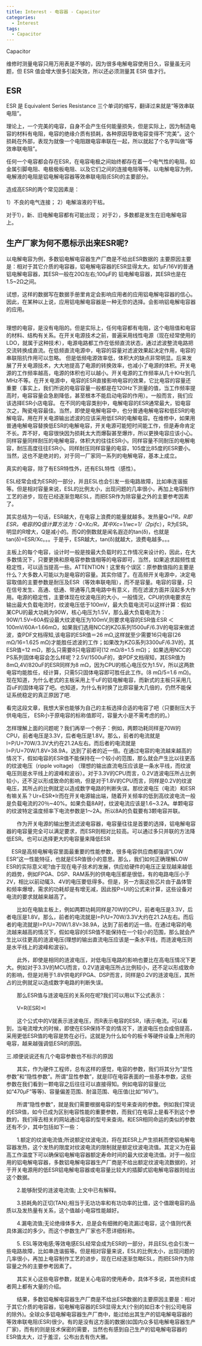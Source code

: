 ```yaml
---
title: Interest - 电容器 - Capacitor
categories:
  - Interest
tags:
  - Capacitor
---
```


Capacitor

<!--more-->

维修时测量电容只用万用表是不够的，因为很多电解电容使用日久，容量虽无问题，但 ESR
值会增大很多引起失效，所以还必须测量其 ESR 值才行。

## ESR

ESR 是 Equivalent Series Resistance 三个单词的缩写，翻译过来就是“等效串联电阻”。

理论上，一个完美的电容，自身不会产生任何能量损失，但是实际上，因为制造电容的材料有电阻，电容的绝缘介质有损耗，各种原因导致电容变得不“完美”。这个损耗在外部，表现为就像一个电阻跟电容串联在一起，所以就起了个名字叫做“等效串联电阻”。

任何一个电容都会存在ESR，在电容电极之间始终都存在着一个电气性的电阻，如金属引脚电阻、电极极板电阻、以及它们之间的连接电阻等等。以电解电容为例，电解液的电阻是铝电解电容器等效串联电阻(ESR)的主要部分。

造成高ESR的两个常见因素是：

1）不良的电气连接；
2）电解溶液的干枯。

对于1），新、旧电解电容都有可能出现；
对于2），多数都是发生在旧电解电容上。

## 生产厂家为何不愿标示出来ESR呢?

以电解电容为例，多数铝电解电容器生产厂商是不给出ESR数据的 主要原因主要是：相对于其它介质的电容器，铝电解电容器的ESR显得太大。如1μF/16V的普通铝电解电容器，其ESR一般在20Ω左右;100μF的 铝电解电容器，其ESR也是在1.5~2Ω之间。

试想，这样的数据写在数据手册里肯定会影响应用者的应用铝电解电容器的信心。因此，在某种以上说，应用铝电解电容器是一种无奈的选择。会影响铝电解电容器的应用。

##

理想的电容，是没有电阻的。但是实际上，任何电容都有电阻，这个电阻值和电容的材料、结构有关系。在开关电源技术之前，普遍采用线性电源（现在经常使用的LDO，就属于这种技术），电源电路都工作在低频直流状态，通过滤波整流电路把交流转换成直流。在低频直流电源中，电容的容量对滤波效果起决定作用，电容的串联阻抗作用可以忽略。 但是低频电源效率低，体积大的缺点非常明显。后来发展了开关电源技术，大大地提高了电源的转换效率，也减小了电源的体积。开关电源的工作频率越高，电源的体积也可以越小。开关电源的工作频率从几十KHz到几MHz不等。在开关电源中，电容的ESR直接影响电容的效果，它比电容的容量还重要（事实上，我们所说的电容容量一般都是在120Hz下测量的值，当工作频率提高时，电容容量会急剧降低，甚至根本不能启动电容的作用）。一般而言，我们应该选择ESR小店电容。 在不同的电容类别中，电解电容的ESR通常最大，钽电容次之，陶瓷电容最佳。当然，即使是电解电容中，也分普通电解电容和低ESR的电解电容。用在开关电源输出滤波的应该采用低ESR的电解电容。在维修中，如果用普通电解电容替换低ESR的电解电容，开关电源可能短时间能工作，但是寿命肯定不长。弄不好，电容很快因为损耗太大而爆裂甚至爆炸，所以更换电容应该小心。同样容量同样耐压的电解电容，体积大的往往ESR小。同样容量不同耐压的电解电容，耐压高度往往ESR小。同样耐压同样容量的电容，105度比85度的ESR要小。当然，这也不是绝对的，对于同一厂家同一系列的电解电容，基本上成立。


真实的电容，除了有ESR特性外，还有ESL特性（感性）。

ESL经常会成为ESR的一部分，并且ESL也会引发一些电路故障，比如串连谐振等。但是相对容量来说，ESL的比例太小，出现问题的几率很小，再加上电容制作工艺的进步，现在已经逐渐忽略ESL，而把ESR作为除容量之外的主要参考因素了。

其实总结为一句话，ESR越大，在电容上浪费的能量就越多。发热量Q=I²*R。R即ESR。电容的Q值计算方法为：Q=Xc/R。其中Xc=1/wc=1/（2*pi*f*c），R为ESR。明显的R增大，Q是减小的。而Q的倒数就是闻名遐迩的tan(δ)，也就是tan(δ)=ESR/Xc。。。于是乎，ESR越大，tan(δ)就越大，浪费电越多。。。

主板上的每个电容，设计时一般是按最大负载时的工作情况来设计的，因此，在大多数情況下，只要更换和原电容参数值相等的电容即可，当然，如果追求超频性或稳定性，可以适当提高一些。ATTENTION！这里有个误区：原参数值指的主要是什么？大多数人可能以为是电容的容量。其实你错了。在高频开关电源中，决定电容取值的主要参数是耐压及ESR（等效串联电阻），而不是容量。电容的容量，只在信号发生、高通、低通、带通等几类电路中有意义，而在滤波方面并沒起多大作用。电源的稳定性，主要体现在纹波电压的大小，一般情況，CPU的供电要求在输出最大负载电流时，纹波电压低于100mV，最大负载电流可以这样计算：假如某CPU的最大功耗为90W，核心电压为1.5V，那么最大负载电流为：90W/1.5V=60A假设最大纹波电压为100mV,则要求电容的ESR值:ESR ＜ 100mV/60A=1.66mΩ，如果我们选用NCC的KZG系列1500uF/6.3V的电容来做滤波，查PDF文档得知,该电容的ESR值＝26 mΩ,这样就至少需要16只电容(26 mΩ/16=1.625 mΩ)才能胜任滤波的工作；如果改为KZG系列3300uF/6.3V的，其ESR值=12 mΩ，那么只需要8只电容即可(12 mΩ/8=1.5 mΩ)； 如果选用NCC的PS系列固体电容会怎么样呢？2.5V/1500uF的，查PDF文档得知，其ESR值为8mΩ,4V/820uF的ESR同样为8 mΩ，因为CPU的核心电压仅为1.5V，所以这两款电容均能胜任，经计算，只需5只固体电容即可胜任此工作。(8 mΩ/5=1.6 mΩ)。现在知道，为什么老式的主板采用上千uF的铝电解电容，而新式的主板只采用几百uF的固体电容了吧。也知道，为什么有时换了比原容量大几倍的，仍然不能保证系统稳定的真正原因了吧.

看完这段文章，我想大家也能够为自己的主板选择合适的电容了吧（只要耐压大于供电电压， ESR小于原电容的标称值即可，容量大小是不需考虑的的。）

怎样理解上面的问题呢？我们再举一个例子：例如，两颗功耗同样是70W的CPU，前者电压是3.3V，后者电压是1.8V。那么，前者的电流就是I=P/U=70W/3.3V大约在21.2A左右。而后者的电流就是I=P/U=70W/1.8V=38.9A，达到了前者的近一倍。在通过电容的电流越来越高的情况下，假如电容的ESR值不能保持在一个较小的范围，那么就会产生比以往更高的纹波电压（ripple voltage) （理想的输出直流电压应该是一条水平线，而纹波电压则是水平线上的波峰和波谷）。对于3.3V的CPU而言，0.2V涟波电压所占比例较小，还不足以形成致命的影响，但是对于1.8V的CPU而言，同样是0.2V的纹波电压，其所占的比例就足以造成数字电路的判断失误。那纹波电压（电流）和ESR有嘛关系？Ur=ESR*Ir而在开关电源输出端，随着开关频率的低到高纹波电流一般是负载电流的20％~40%。如果负载8A时，纹波电流应该是1.6~3.2A。单颗电容的纹波特定温度频率下电流参数是1～2A。所以8A的负载要有3颗电容并联。

　　作为开关电源的输出整流滤波电容器，电容量往往是首要的选择，铝电解电容器的电容量完全可以满足要求，而ESR则相对比较高。可以通过多只并联的方法降低ESR。也可以选择更大的电容量来降低ESR

　ESR是高频电解电容里面最重要的性能参数，很多电容供应商都强调“LOW ESR”这一性能特征，也就是ESR值很小的意思。那么，我们如何正确理解LOW ESR的实际意义呢?由于现在电子技术的发展，供应给硬件的电压正呈现越来越低的趋势，例如FPGA、DSP、RAM系列的供电电压都是很低，有的电路电压小于2V，相比以前动辄3、4V的电压要低得多。但是，另一方面这些芯片由于晶体管和频率爆增，需求的功耗却是有增无减，因此按P=UI的公式来计算，这些设备对电流的要求就越来越高了。

　　比如在电脑主板上，例如两颗功耗同样是70W的CPU，前者电压是3.3V，后者电压是1.8V。那么，前者的电流就是I=P/U=70W/3.3V大约在21.2A左右。而后者的电流就是I=P/U=70W/1.8V=38.9A，达到了前者的近一倍。在通过电容的电流越来越高的情况下，假如电容的ESR值不能保持在一个较小的范围，那么就会产生比以往更高的涟波电压(理想的输出直流电压应该是一条水平线，而涟波电压则是水平线上的波峰和波谷)。

　　此外，即使是相同的涟波电压，对低电压电路的影响也要比在高电压情况下更大。例如对于3.3V的MCU而言，0.2V涟波电压所占比例较小，还不足以形成致命的影响，但是对用于1.8V供电的FPGA、DSP而言，同样是0.2V的涟波电压，其所占的比例就足以造成数字电路的判断失误。

　　那么ESR值与涟波电压的关系何在呢?我们可以用以下公式表示：

　　V=R(ESR)×I

　　这个公式中的V就表示涟波电压，而R表示电容的ESR，I表示电流。可以看到，当电流增大的时候，即使在ESR保持不变的情况下，涟波电压也会成倍提高，采用更低ESR值的电容是势在必行。这就是为什么如今的板卡等硬件设备上所用的电容，越来越强调低ESR的原因。

三.顺便说说还有几个电容参数也不标示的原因

　　其实，作为硬件工程师，总有这样的感觉，电容的参数，我们将其分为“显性参数”和“隐性参数”。所谓“显性参数”，就是印在电容表面的一些基本参数，这些参数在我们看到一颗电容之后往往可以直接得知。例如电容的容量(比如“470μF”等等)、容量偏差范围、耐温范围、电压值(比如“16V”)。

　　所谓“隐性参数”，就是我们需要根据电容的型号来查询的参数。例如我们常说的ESR值，如今已成为区别电容性能的重要参数，而我们在电容上是看不到这个参数的，我们得去相关的网站通过电容的型号来查询。和ESR相同命运的类似的参数还有不少，其中包括如下一些：

　　1.额定的纹波电流值;所说额定纹波电流，将在其ESR上产生损耗而使铝电解电容器发热，这个发热的限度对纹波电流的限制就是额定纹波电流值。其定义为在最高工作温度下可以确保铝电解电容器额定寿命时间的最大纹波电流值。对于一般应用的铝电解电容器，多数铝电解电容器生产厂商是不给出额定纹波电流数据的，对于开关电源用的低ESR铝电解电容器或电容量比较大的插脚式铝电解电容器则给出这个数据。

　　2.能够耐受的涟波电流值; 上文中已有解释。

　　3.损耗角的正切(TAN);相当于无功功率和有功功率的比值，这个值跟电容的品质以及发热量有关系，这个值越小电容性能越好。

　　4.漏电流值;无论绝缘体多大，总是会有细微的电流漏过电容，这个值则代表具体漏过的多少。而这个参数生产厂家也不愿详细标称。

　　5. ESL等效电感;等效电感ESL经常会成为ESR的一部分，并且ESL也会引发一些电路故障，比如串连谐振等。但是相对容量来说，ESL的比例太小，出现问题的几率很小，再加上电容制作工艺的进步，现在已经逐渐忽略ESL，而把ESR作为除容量之外的主要参考因素了。

　　其实关心这些电容参数，就是关心电容的使用寿命，具体不多说，其他资料或者网上都有大量的介绍。

　　结果，多数铝电解电容器生产厂商是不给出ESR数据的主要原因主要是：相对于其它介质的电容器，铝电解电容器的ESR显得太大(个别的如日本个别公司电容的除外)。全球众多铝电解电容器生产厂商中，能过给出其生产的铝电解电容器的等效串联电阻(ESR)很少。有的是没有这方面的数据(如国内众多铝电解电容器生产厂家)，而有的则是技术保密的需要，当然也有感到自己生产的铝电解电容器的ESR值太大，过于羞涩，公布出去有伤大雅。
